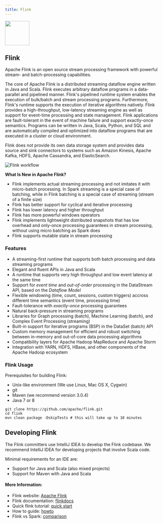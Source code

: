 ```yaml
---
title: Flink
---
```

<img src="https://flink.apache.org/img/flink-header-logo.svg" width=80px height=80px>

## Flink

Apache Flink is an open source stream processing framework with powerful stream- and batch-processing capabilities.

The core of Apache Flink is a distributed streaming dataflow engine written in Java and Scala. Flink executes arbitrary dataflow programs in a data-parallel and pipelined manner. 
Flink's pipelined runtime system enables the execution of bulk/batch and stream processing programs. Furthermore, Flink's runtime supports the execution of iterative algorithms natively.
Flink provides a high-throughput, low-latency streaming engine as well as support for event-time processing and state management. Flink applications are fault-tolerant in the event of machine failure and support exactly-once semantics. 
Programs can be written in Java, Scala, Python, and SQL and are automatically compiled and optimized into dataflow programs that are executed in a cluster or cloud environment.

Flink does not provide its own data storage system and provides data source and sink connectors to systems such as Amazon Kinesis, Apache Kafka, HDFS, Apache Cassandra, and ElasticSearch.

![Flink workflow](https://flink.apache.org/img/flink-home-graphic-update.svg)

**What Is New in Apache Flink?**
* Flink implements actual streaming processing and not imitates it with micro-batch processing. In Spark streaming is a special case of batching, while in Flink batching is a special case of streaming (stream of a finite size)
* Flink has better support for cyclical and iterative processing 
* Flink has lower latency and higher throughput
* Flink has more powerful windows operators
* Flink implements lightweight distributed snapshots that has low overhead and only-once processing guarantees in stream processing, without using micro batching as Spark does
* Flink supports mutable state in stream processing

### Features

* A streaming-first runtime that supports both batch processing and data streaming programs
* Elegant and fluent APIs in Java and Scala
* A runtime that supports very high throughput and low event latency at the same time
* Support for *event time* and *out-of-order* processing in the DataStream API, based on the *Dataflow Model*
* Flexible windowing (time, count, sessions, custom triggers) accross different time semantics (event time, processing time)
* Fault-tolerance with *exactly-once* processing guarantees
* Natural back-pressure in streaming programs
* Libraries for Graph processing (batch), Machine Learning (batch), and Complex Event Processing (streaming)
* Built-in support for iterative programs (BSP) in the DataSet (batch) API
* Custom memory management for efficient and robust switching between in-memory and out-of-core data processing algorithms
* Compatibility layers for Apache Hadoop MapReduce and Apache Storm
* Integration with YARN, HDFS, HBase, and other components of the Apache Hadoop ecosystem


### Flink Usage

Prerequisites for building Flink:

* Unix-like environment (We use Linux, Mac OS X, Cygwin)
* git
* Maven (we recommend version 3.0.4)
* Java 7 or 8

```
git clone https://github.com/apache/flink.git
cd flink
mvn clean package -DskipTests # this will take up to 10 minutes
```

## Developing Flink

The Flink committers use IntelliJ IDEA to develop the Flink codebase.
We recommend IntelliJ IDEA for developing projects that involve Scala code.

Minimal requirements for an IDE are:
* Support for Java and Scala (also mixed projects)
* Support for Maven with Java and Scala


#### More Information:
* Flink website: <a href='https://flink.apache.org/' target='_blank' rel='nofollow'>Apache Flink</a>
* Flink documentation: <a href='https://ci.apache.org/projects/flink/flink-docs-release-1.3/' target='_blank' rel='nofollow'>flinkdocs</a>
* Quick flink tutorial: <a href='https://www.linkedin.com/pulse/introduction-apache-flink-quickstart-tutorial-malini-shukla/' target='_blank' rel='nofollow'>quick start</a>
* How to guide: <a href='https://data-artisans.com/blog/kafka-flink-a-practical-how-to' target='_blank' rel='nofollow'>howto</a>
* Flink vs Spark: <a href='http://www.developintelligence.com/blog/2017/02/comparing-contrasting-apache-flink-vs-spark/' target='_blank' rel='nofollow'>comparison</a>
